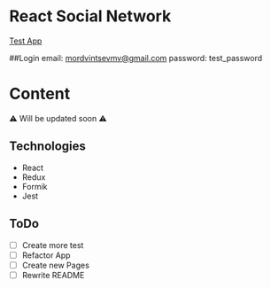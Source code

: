 # React Social Network

<a href="https://mordvintsevmv.github.io/React_SocialNetwork" target="_blank">Test App</a>

##Login
email: mordvintsevmv@gmail.com
password: test_password

# Content

⚠ Will be updated soon ⚠

## Technologies

- React
- Redux
- Formik
- Jest

## ToDo

- [ ] Create more test
- [ ] Refactor App
- [ ] Create new Pages
- [ ] Rewrite README
